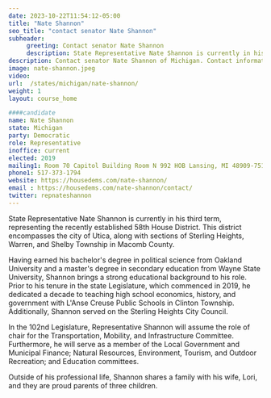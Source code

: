 ```yaml
---
date: 2023-10-22T11:54:12-05:00
title: "Nate Shannon"
seo_title: "contact senator Nate Shannon"
subheader:
     greeting: Contact senator Nate Shannon
     description: State Representative Nate Shannon is currently in his third term, representing the recently established 58th House District. This district encompasses the city of Utica, along with sections of Sterling Heights, Warren, and Shelby Township in Macomb County.
description: Contact senator Nate Shannon of Michigan. Contact information for Nate Shannon includes email address, phone number, and mailing address.
image: nate-shannon.jpeg
video:
url:  /states/michigan/nate-shannon/
weight: 1
layout: course_home

####candidate
name: Nate Shannon
state: Michigan
party: Democratic
role: Representative
inoffice: current
elected: 2019
mailing1: Room 70 Capitol Building Room N 992 HOB Lansing, MI 48909-7514
phone1: 517-373-1794
website: https://housedems.com/nate-shannon/
email : https://housedems.com/nate-shannon/contact/
twitter: repnateshannon
---
```


State Representative Nate Shannon is currently in his third term, representing the recently established 58th House District. This district encompasses the city of Utica, along with sections of Sterling Heights, Warren, and Shelby Township in Macomb County.

Having earned his bachelor's degree in political science from Oakland University and a master's degree in secondary education from Wayne State University, Shannon brings a strong educational background to his role. Prior to his tenure in the state Legislature, which commenced in 2019, he dedicated a decade to teaching high school economics, history, and government with L'Anse Creuse Public Schools in Clinton Township. Additionally, Shannon served on the Sterling Heights City Council.

In the 102nd Legislature, Representative Shannon will assume the role of chair for the Transportation, Mobility, and Infrastructure Committee. Furthermore, he will serve as a member of the Local Government and Municipal Finance; Natural Resources, Environment, Tourism, and Outdoor Recreation; and Education committees.

Outside of his professional life, Shannon shares a family with his wife, Lori, and they are proud parents of three children.
